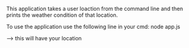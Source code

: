 This application takes a user loaction from the command line and then prints the weather condition of that location. 

To use the application use the following line in your cmd:
node app.js <location>

<location> --> this will have your location